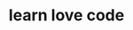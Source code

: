 ---
layout: playlist
title: learn love code
section: College
embed: <iframe src="https://open.spotify.com/embed/playlist/5PBWOdngVwonZFjvSHdOYU" width="300" height="380" frameborder="0" allowtransparency="true" allow="encrypted-media"></iframe>
story: junior end fall
order: 11
---